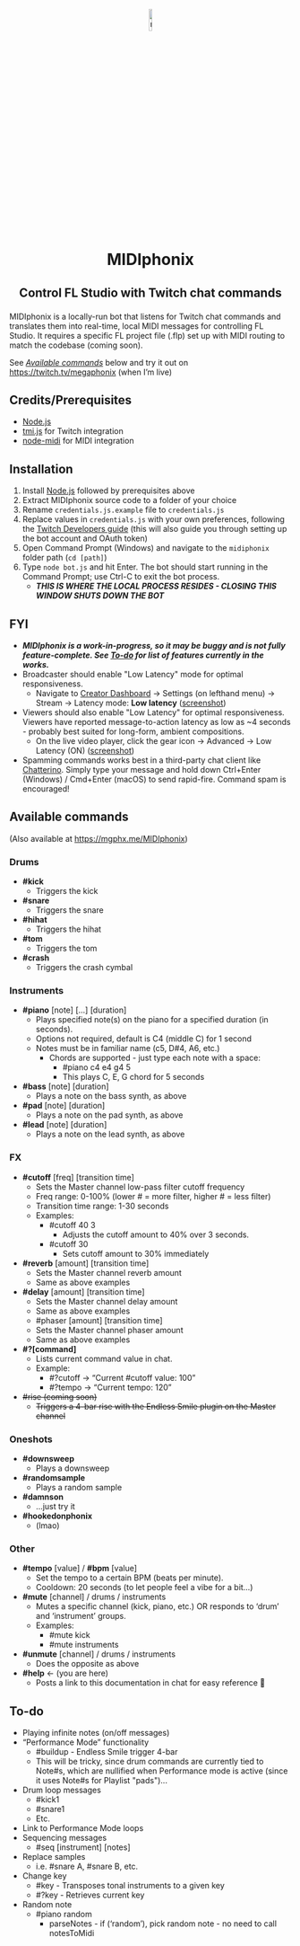 <p align="center"><img src="https://imgur.com/Hsjadq7.gif" title="megaphJam emote by @wannabe_mailman" width="10%"></img></p>

# <p align="center">MIDIphonix</p>
## <p align="center">Control FL Studio with Twitch chat commands</p>

MIDIphonix is a locally-run bot that listens for Twitch chat commands and translates them into real-time, local MIDI messages for controlling FL Studio. It requires a specific FL project file (.flp) set up with MIDI routing to match the codebase (coming soon).

See *[Available commands](#Available-commands)* below and try it out on https://twitch.tv/megaphonix (when I’m live)

## Credits/Prerequisites
* [Node.js](https://nodejs.org/)
* [tmi.js](https://www.npmjs.com/package/tmi.js) for Twitch integration
* [node-midi](https://www.npmjs.com/package/midi) for MIDI integration

## Installation
1. Install [Node.js](https://nodejs.org/) followed by prerequisites above
2. Extract MIDIphonix source code to a folder of your choice
3. Rename `credentials.js.example` file to `credentials.js`
4. Replace values in `credentials.js` with your own preferences, following the [Twitch Developers guide](https://dev.twitch.tv/docs/irc/get-started/#specify-the-configuration-settings) (this will also guide you through setting up the bot account and OAuth token)
5. Open Command Prompt (Windows) and navigate to the `midiphonix` folder path (`cd [path]`)
6. Type `node bot.js` and hit Enter. The bot should start running in the Command Prompt; use Ctrl-C to exit the bot process.
    * ***THIS IS WHERE THE LOCAL PROCESS RESIDES - CLOSING THIS WINDOW SHUTS DOWN THE BOT***

## FYI

* ***MIDIphonix is a work-in-progress, so it may be buggy and is not fully feature-complete. See [To-do](#To-do) for list of features currently in the works.***
* Broadcaster should enable "Low Latency" mode for optimal responsiveness.
  * Navigate to [Creator Dashboard](https://dashboard.twitch.tv/) -> Settings (on lefthand menu) -> Stream -> Latency mode: **Low latency** ([screenshot](https://imgur.com/9rh6cwZ.jpg))
* Viewers should also enable "Low Latency" for optimal responsiveness. Viewers have reported message-to-action latency as low as ~4 seconds - probably best suited for long-form, ambient compositions.
  * On the live video player, click the gear icon -> Advanced -> Low Latency (ON) ([screenshot](https://imgur.com/rsz3uNL.jpg))
* Spamming commands works best in a third-party chat client like [Chatterino](https://chatterino.com/). Simply type your message and hold down Ctrl+Enter (Windows) / Cmd+Enter (macOS) to send rapid-fire. Command spam is encouraged!

## Available commands
(Also available at https://mgphx.me/MIDIphonix)

### Drums
* **#kick**
  * Triggers the kick
* **#snare**
  * Triggers the snare
* **#hihat**
  * Triggers the hihat
* **#tom**
  * Triggers the tom
* **#crash**
  * Triggers the crash cymbal

### Instruments
* **#piano** [note] [...] [duration]
  * Plays specified note(s) on the piano for a specified duration (in seconds).
  * Options not required, default is C4 (middle C) for 1 second
  * Notes must be in familiar name (c5, D#4, A6, etc.)
    * Chords are supported - just type each note with a space:
      * #piano c4 e4 g4 5
      * This plays C, E, G chord for 5 seconds
* **#bass** [note] [duration]
  * Plays a note on the bass synth, as above
* **#pad** [note] [duration]
  * Plays a note on the pad synth, as above
* **#lead** [note] [duration]
  * Plays a note on the lead synth, as above

### FX
* **#cutoff** [freq] [transition time]
  * Sets the Master channel low-pass filter cutoff frequency
  * Freq range: 0-100% (lower # = more filter, higher # = less filter)
  * Transition time range: 1-30 seconds
  * Examples:
    * #cutoff 40 3
      * Adjusts the cutoff amount to 40% over 3 seconds.
    * #cutoff 30
      * Sets cutoff amount to 30% immediately
* **#reverb** [amount] [transition time]
  * Sets the Master channel reverb amount
  * Same as above examples
* **#delay** [amount] [transition time]
  * Sets the Master channel delay amount
  * Same as above examples
  * #phaser [amount] [transition time]
  * Sets the Master channel phaser amount
  * Same as above examples
* **#?[command]**
  * Lists current command value in chat.
  * Example:
    * #?cutoff -> “Current #cutoff value: 100”
    * #?tempo -> “Current tempo: 120”
* ~~#rise (coming soon)~~
  * ~~Triggers a 4-bar rise with the Endless Smile plugin on the Master channel~~

### Oneshots
* **#downsweep**
  * Plays a downsweep
* **#randomsample**
  * Plays a random sample
* **#damnson**
  * …just try it
* **#hookedonphonix**
  * (lmao)

### Other
* **#tempo** [value] / **#bpm** [value]
  * Set the tempo to a certain BPM (beats per minute).
  * Cooldown: 20 seconds (to let people feel a vibe for a bit…)
* **#mute** [channel] / drums / instruments
  * Mutes a specific channel (kick, piano, etc.) OR responds to ‘drum’ and ‘instrument’ groups.
  * Examples:
    * #mute kick
    * #mute instruments
* **#unmute** [channel] / drums / instruments
  * Does the opposite as above
* **#help** <- (you are here)
  * Posts a link to this documentation in chat for easy reference 🙂


## To-do
* Playing infinite notes (on/off messages)
* “Performance Mode” functionality
  * #buildup - Endless Smile trigger 4-bar
  * This will be tricky, since drum commands are currently tied to Note#s, which are nullified when Performance mode is active (since it uses Note#s for Playlist "pads")...
* Drum loop messages
  * #kick1
  * #snare1
  * Etc.
* Link to Performance Mode loops
* Sequencing messages
  * #seq [instrument] [notes]
* Replace samples
  * i.e. #snare A, #snare B, etc.
* Change key
  * #key - Transposes tonal instruments to a given key
  * #?key - Retrieves current key
* Random note
  * #piano random
    * parseNotes - if (‘random’), pick random note - no need to call notesToMidi
